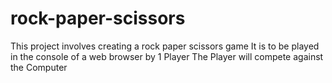 # rock-paper-scissors

This project involves creating a rock paper scissors game
It is to be played in the console of a web browser by 1 Player
The Player will compete against the Computer